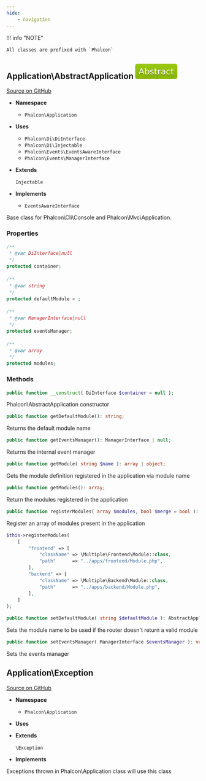```yaml
---
hide:
    - navigation
---
```


!!! info "NOTE"

    All classes are prefixed with `Phalcon`



## Application\AbstractApplication ![Abstract](../assets/images/abstract-green.svg) 

[Source on GitHub](https://github.com/phalcon/cphalcon/blob/5.0.x/phalcon/Application/AbstractApplication.zep)


-   __Namespace__

    - `Phalcon\Application`

-   __Uses__
    
    - `Phalcon\Di\DiInterface`
    - `Phalcon\Di\Injectable`
    - `Phalcon\Events\EventsAwareInterface`
    - `Phalcon\Events\ManagerInterface`

-   __Extends__
    
    `Injectable`

-   __Implements__
    
    - `EventsAwareInterface`

Base class for Phalcon\Cli\Console and Phalcon\Mvc\Application.


### Properties
```php
/**
 * @var DiInterface|null
 */
protected container;

/**
 * @var string
 */
protected defaultModule = ;

/**
 * @var ManagerInterface|null
 */
protected eventsManager;

/**
 * @var array
 */
protected modules;

```

### Methods

```php
public function __construct( DiInterface $container = null );
```
Phalcon\AbstractApplication constructor


```php
public function getDefaultModule(): string;
```
Returns the default module name


```php
public function getEventsManager(): ManagerInterface | null;
```
Returns the internal event manager


```php
public function getModule( string $name ): array | object;
```
Gets the module definition registered in the application via module name


```php
public function getModules(): array;
```
Return the modules registered in the application


```php
public function registerModules( array $modules, bool $merge = bool ): AbstractApplication;
```
Register an array of modules present in the application

```php
$this->registerModules(
    [
        "frontend" => [
            "className" => \Multiple\Frontend\Module::class,
            "path"      => "../apps/frontend/Module.php",
        ],
        "backend" => [
            "className" => \Multiple\Backend\Module::class,
            "path"      => "../apps/backend/Module.php",
        ],
    ]
);
```


```php
public function setDefaultModule( string $defaultModule ): AbstractApplication;
```
Sets the module name to be used if the router doesn't return a valid module


```php
public function setEventsManager( ManagerInterface $eventsManager ): void;
```
Sets the events manager




## Application\Exception 

[Source on GitHub](https://github.com/phalcon/cphalcon/blob/5.0.x/phalcon/Application/Exception.zep)


-   __Namespace__

    - `Phalcon\Application`

-   __Uses__
    

-   __Extends__
    
    `\Exception`

-   __Implements__
    

Exceptions thrown in Phalcon\Application class will use this class

